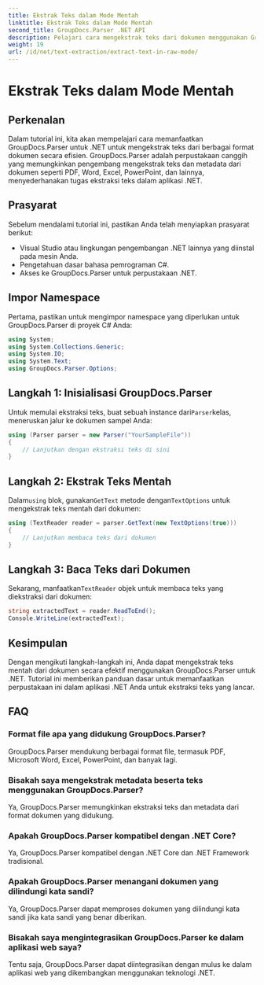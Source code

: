 ```yaml
---
title: Ekstrak Teks dalam Mode Mentah
linktitle: Ekstrak Teks dalam Mode Mentah
second_title: GroupDocs.Parser .NET API
description: Pelajari cara mengekstrak teks dari dokumen menggunakan GroupDocs.Parser untuk .NET. Ekstraksi teks yang mudah, efisien, dan lancar dalam aplikasi .NET Anda.
weight: 19
url: /id/net/text-extraction/extract-text-in-raw-mode/
---
```


# Ekstrak Teks dalam Mode Mentah

## Perkenalan
Dalam tutorial ini, kita akan mempelajari cara memanfaatkan GroupDocs.Parser untuk .NET untuk mengekstrak teks dari berbagai format dokumen secara efisien. GroupDocs.Parser adalah perpustakaan canggih yang memungkinkan pengembang mengekstrak teks dan metadata dari dokumen seperti PDF, Word, Excel, PowerPoint, dan lainnya, menyederhanakan tugas ekstraksi teks dalam aplikasi .NET.
## Prasyarat
Sebelum mendalami tutorial ini, pastikan Anda telah menyiapkan prasyarat berikut:
- Visual Studio atau lingkungan pengembangan .NET lainnya yang diinstal pada mesin Anda.
- Pengetahuan dasar bahasa pemrograman C#.
- Akses ke GroupDocs.Parser untuk perpustakaan .NET.

## Impor Namespace
Pertama, pastikan untuk mengimpor namespace yang diperlukan untuk GroupDocs.Parser di proyek C# Anda:
```csharp
using System;
using System.Collections.Generic;
using System.IO;
using System.Text;
using GroupDocs.Parser.Options;
```
## Langkah 1: Inisialisasi GroupDocs.Parser
 Untuk memulai ekstraksi teks, buat sebuah instance dari`Parser`kelas, meneruskan jalur ke dokumen sampel Anda:
```csharp
using (Parser parser = new Parser("YourSampleFile"))
{
    // Lanjutkan dengan ekstraksi teks di sini
}
```
## Langkah 2: Ekstrak Teks Mentah
 Dalam`using` blok, gunakan`GetText` metode dengan`TextOptions` untuk mengekstrak teks mentah dari dokumen:
```csharp
using (TextReader reader = parser.GetText(new TextOptions(true)))
{
    // Lanjutkan membaca teks dari dokumen
}
```
## Langkah 3: Baca Teks dari Dokumen
 Sekarang, manfaatkan`TextReader` objek untuk membaca teks yang diekstraksi dari dokumen:
```csharp
string extractedText = reader.ReadToEnd();
Console.WriteLine(extractedText);
```

## Kesimpulan
Dengan mengikuti langkah-langkah ini, Anda dapat mengekstrak teks mentah dari dokumen secara efektif menggunakan GroupDocs.Parser untuk .NET. Tutorial ini memberikan panduan dasar untuk memanfaatkan perpustakaan ini dalam aplikasi .NET Anda untuk ekstraksi teks yang lancar.

## FAQ
### Format file apa yang didukung GroupDocs.Parser?
GroupDocs.Parser mendukung berbagai format file, termasuk PDF, Microsoft Word, Excel, PowerPoint, dan banyak lagi.
### Bisakah saya mengekstrak metadata beserta teks menggunakan GroupDocs.Parser?
Ya, GroupDocs.Parser memungkinkan ekstraksi teks dan metadata dari format dokumen yang didukung.
### Apakah GroupDocs.Parser kompatibel dengan .NET Core?
Ya, GroupDocs.Parser kompatibel dengan .NET Core dan .NET Framework tradisional.
### Apakah GroupDocs.Parser menangani dokumen yang dilindungi kata sandi?
Ya, GroupDocs.Parser dapat memproses dokumen yang dilindungi kata sandi jika kata sandi yang benar diberikan.
### Bisakah saya mengintegrasikan GroupDocs.Parser ke dalam aplikasi web saya?
Tentu saja, GroupDocs.Parser dapat diintegrasikan dengan mulus ke dalam aplikasi web yang dikembangkan menggunakan teknologi .NET.